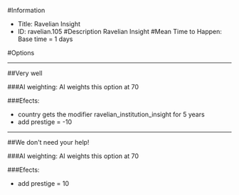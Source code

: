 #Information
 - Title: Ravelian Insight
 - ID: ravelian.105
#Description
Ravelian Insight
#Mean Time to Happen:
Base time = 1 days

#Options

___
##Very well

###AI weighting:
AI weights this option at 70


###Efects:<ul><li>country gets the modifier ravelian_institution_insight for 5 years</li><li>add prestige = -10</li></ul>

___
##We don't need your help!

###AI weighting:
AI weights this option at 70


###Efects:<ul><li>add prestige = 10</li></ul>
